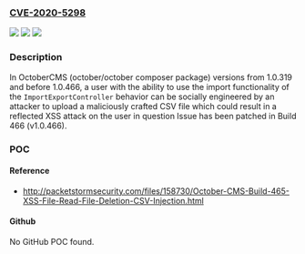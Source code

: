### [CVE-2020-5298](https://cve.mitre.org/cgi-bin/cvename.cgi?name=CVE-2020-5298)
![](https://img.shields.io/static/v1?label=Product&message=october&color=blue)
![](https://img.shields.io/static/v1?label=Version&message=n%2Fa&color=blue)
![](https://img.shields.io/static/v1?label=Vulnerability&message=CWE-87%3A%20Improper%20Neutralization%20of%20Alternate%20XSS%20Syntax&color=brighgreen)

### Description

In OctoberCMS (october/october composer package) versions from 1.0.319 and before 1.0.466, a user with the ability to use the import functionality of the `ImportExportController` behavior can be socially engineered by an attacker to upload a maliciously crafted CSV file which could result in a reflected XSS attack on the user in question Issue has been patched in Build 466 (v1.0.466).

### POC

#### Reference
- http://packetstormsecurity.com/files/158730/October-CMS-Build-465-XSS-File-Read-File-Deletion-CSV-Injection.html

#### Github
No GitHub POC found.

